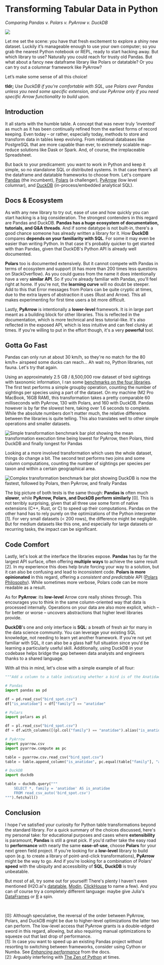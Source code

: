 # Transforming Tabular Data in Python

_Comparing Pandas v. Polars v. PyArrow v. DuckDB_

<img style="max-width: 15rem;" src="images/animal-collage.jpg">
<!-- ![Feature image showing four pictures of a panda, a polar bear, a duck, and an archerfish](images/animal-collage.jpg) -->

Let me set the scene: you have that fresh excitement to explore a shiny new dataset. Luckily it’s manageable enough to use your own computer; so you grab the nearest Python notebook or REPL, ready to start hacking away. But which library to use? Naturally you could reach for trusty old Pandas. But what about a fancy new dataframe library like Polars or datatable? Or you can try out a columnar framework like PyArrow?

Let’s make some sense of all this choice!

__tldr;__ _Use DuckDB if you're comfortable with SQL, use Polars over Pandas unless you need some specific extension, and use PyArrow only if you need specific Arrow functionality to build upon._

## Introduction

It all starts with the humble table. A concept that was never truly ‘invented’ as much as it has been continually refined from the earliest forms of record keeping. Even today – or rather, especially today, methods to store and transform data in tables keep evolving. From relational databases like PostgreSQL that are more capable than ever, to extremely scalable map-reduce solutions like Dask or Spark. And, of course, the irreplaceable Spreadsheet.

But back to your predicament: you want to work in Python and keep it simple, so no standalone SQL or distributed systems. In that case there's all the dataframe and datatable frameworks to choose from. Let's compare [Pandas](https://pandas.pydata.org/) (the incumbent), [Polars](https://www.pola.rs/) (a challenger), [PyArrow](https://arrow.apache.org/docs/python/index.html) (low level columnar), and [DuckDB](https://duckdb.org/) (in-process/embedded analytical SQL). 


## Docs & Ecosystem

As with any new library to try out, ease of use and how quickly you can start hacking is a big consideration. The strongest contenders in this regard are Pandas and DuckDB. __Pandas has a huge ecosystem of documentation, tutorials, and Q&A threads__. And if some datatype is not built-in, there's a good chance someone has already written a library for it. How __DuckDB__ compares __depends on your familiarity with SQL__. For some it may even be easier than writing Python. In that case it's probably quicker to get started with than Pandas, given that DuckDB's Python API is already well documented.

__Polars__ too is documented extensively. But it cannot compete with Pandas in terms of ecosystem and support (it has more than 200 times less questions on StackOverflow). As you could guess from the name it does intentionally have a very __similar API__. So if you're already familiar with Pandas, you'll feel right at home. If you're not, the __learning curve__ will no doubt be steeper. Add to this that Error messages from Polars can be quite cryptic at times, due to the extra layers of abstraction it uses (Rust and Arrow). This all makes experimenting for first time users a bit more difficult.

Lastly, __PyArrow__ is intentionally a __lower-level__ framework. It is in large part meant as a building block for other libraries. This is reflected in the documentation, which is more technical and less tutorial-like. It's also reflected in the exposed API, which is less intuitive and can feel clunky at times. If you're willing to put in the effort though, it's a very __powerful__ tool.


## Gotta Go Fast

Pandas can only run at about 30 km/h, so they're no match for the 80 km/h+ airspeed some ducks can reach... Ah wait no, Python libraries, not fauna. Let's try that again.

Using an approximately 2.5 GB / 8,500,000 row dataset of bird sightings with taxonomic information, I ran some [benchmarks on the four libraries](https://github.com/datarootsio/transforming-tabular-data). The first test performs a simple groupby operation, counting the number of sightings per species using a part of the dataset. On my machine (M2 Pro MacBook, 16GB RAM), this transformation takes a pretty comparable 60 milliseconds with PyArrow, 130 with Polars, and 160 with DuckDB. Pandas however is by far the slowest here, taking over 1.6 seconds to complete. While the absolute numbers don't matter much, the relative difference between the libraries is quite telling. This also translates well to other simple operations and smaller datasets.

![Simple transformation benchmark bar plot showing the mean transformation execution time being lowest for PyArrow, then Polars, third DuckDB and finally longest for Pandas](./images/simple-transformation.png)

Looking at a more involved transformation which uses the whole dataset, things do change a bit. The second test performs two joins and some column computations, counting the number of sightings per species per taxon and within a certain geographical area. 

![Complex transformation benchmark bar plot showing DuckDB is now the fastest, followed by Polars, then PyArrow, and finally Pandas](./images/complex-transformation.png)

The big picture of both tests is the same though: __Pandas is__ often much __slower__, while __PyArrow, Polars, and DuckDB perform similarly__ [0]. This is not terribly surprising, given that all three use some form of native extensions (C++, Rust, or C) to speed up their computations. Pandas on the other hand has to rely purely on the optimizations of the Python interpreter [1]. For very small datasets (< 200 rows), the difference might be negligible. But for medium datasets like this one, and especially for large datasets or recurring tasks, the impact can be significant.


## Code Comfort

Lastly, let's look at the interface the libraries expose. __Pandas__ has by far the largest API surface, often offering __multiple ways__ to achieve the same result [2]. In my experience this does help brute forcing your way to a solution, but it can also be confusing and lead to inconsistent code. __Polars is more opinionated__ in this regard, offering a _consistent and predictable_ API ([Polars Philosophy](https://pola-rs.github.io/polars-book/user-guide/#philosophy)). While sometimes more verbose, Polars code can be more readable as a result.

As for __PyArrow__: its __low-level__ Arrow core really shines through. This encourages you to think in the same column-oriented way that data is processed internally. Operations on your data are also more explicit, which – for better or worse – uncovers abstractions that higher level libraries provide.

__DuckDB__'s one and only interface is __SQL__: a breath of fresh air for many in the data science community. You can leverage your existing SQL knowledge, not needing to learn yet another framework. If you're not yet familiar with SQL, it can also be a glass half full situation since you'd be learning a particularly useful skill. Additionally, using DuckDB in your codebase helps bridge the gap between data analysts and engineers thanks to a shared language.

With all this in mind, let's close with a simple example of all four:

```python
"""Add a column to a table indicating whether a bird is of the Anatidae family (ducks, geese, and swans)."""

# Pandas
import pandas as pd

df = pd.read_csv("bird_spot.csv")
df["is_anatidae"] = df["family"] == "anatidae"

# Polars
import polars as pl

df = pl.read_csv("bird_spot.csv")
df = df.with_columns([(pl.col("family") == "anatidae").alias("is_anatidae")])

# PyArrow
import pyarrow.csv
import pyarrow.compute as pc

table = pyarrow.csv.read_csv("bird_spot.csv")
table = table.append_column("is_anatidae", pc.equal(table["family"], "anatidae"))

# DuckDB
import duckdb

table = duckdb.query("""
    SELECT *, family = 'anatidae' AS is_anatidae
    FROM read_csv_auto('bird_spot.csv')
""").fetchall()
```


## Conclusion

I hope I've satisfied your curiosity for Python table transformations beyond the standard library. For a quick summary of the choices discussed, here's my personal take: for educational purposes and cases where __extensibility__ is paramount, __Pandas__ is still a great pick. If you'd rather take the easy road to __performance__ with nearly the same __ease-of-use__, choose __Polars__ for your next green field project. If you're looking for a __low-level__ library to build upon (e.g. to create a library of point-and-click transformations), __PyArrow__ might be the way to go. And if you're looking for a combination of Polars' __speed__ with the ubiquity and accessibility of __SQL__, __DuckDB__ is truly unbeatable.

But most of all, try some out for yourself! There's plenty I haven't even mentioned (H2O.ai's [datatable](https://github.com/h2oai/datatable), [Modin](https://modin.readthedocs.io/en/latest/), [ClickHouse](https://clickhouse.tech/) to name a few). And you can of course try a completely different language: maybe give Julia's [DataFrames](https://dataframes.juliadata.org/stable/) or [R](https://www.r-project.org/) a spin.

<br>

[0]: Although speculative, the reversal of the order between PyArrow, Polars, and DuckDB might be due to higher-level optimizations the latter two can perform. The low-level access that PyArrow grants is a double-edged sword in this regard, allowing, but also requiring manual optimizations to squeeze out that last drop of performance.  
[1]: In case you want to speed up an existing Pandas project without resorting to switching between frameworks, consider using Cython or Numba. See [_Enhancing performance_](https://pandas.pydata.org/docs/user_guide/enhancingperf.html) from the docs.  
[2]: Arguably interfering with [The Zen of Python](https://peps.python.org/pep-0020/) at times.
